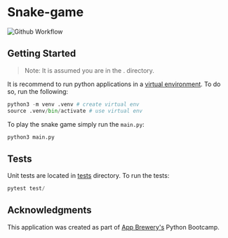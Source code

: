 # Snake-game

![Github Workflow](https://github.com/codedByHasan/snake-game/actions/workflows/main.yml/badge.svg)

## Getting Started

> Note: It is assumed you are in the . directory.

It is recommend to run python applications in a [virtual environment](https://docs.python.org/3/library/venv.html). To do so, run the following:

```python
python3 -m venv .venv # create virtual env
source .venv/bin/activate # use virtual env
```

To play the snake game simply run the `main.py`:

```python
python3 main.py
```

## Tests

Unit tests are located in [tests](./tests/) directory. To run the tests:

```python
pytest test/
```

## Acknowledgments

This application was created as part of [App Brewery's](https://appbrewery.com/) Python Bootcamp.
